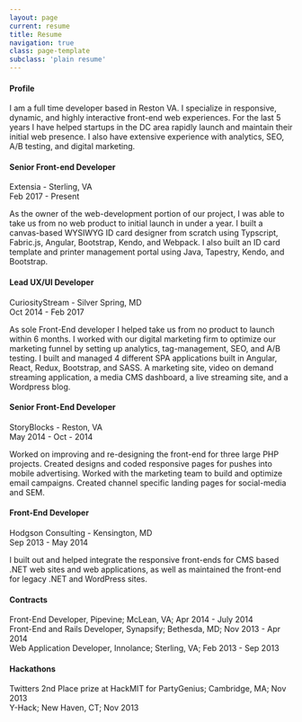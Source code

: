 ```yaml
---
layout: page
current: resume
title: Resume
navigation: true
class: page-template
subclass: 'plain resume'
---
```


#### Profile
I am a full time developer based in Reston VA. I specialize in responsive, dynamic, and highly interactive front-end web experiences. For the last 5 years I have helped startups in the DC area rapidly launch and maintain their initial web presence. I also have extensive experience with analytics, SEO, A/B testing, and digital marketing.

#### Senior Front-end Developer
Extensia - Sterling, VA  
Feb 2017 - Present

As the owner of the web-development portion of our project, I was able to take us from no web product to initial launch in under a year. I built a canvas-based WYSIWYG ID card designer from scratch using Typscript, Fabric.js, Angular, Bootstrap, Kendo, and Webpack. I also built an ID card template and printer management portal using Java, Tapestry, Kendo, and Bootstrap.

#### Lead UX/UI Developer
CuriosityStream - Silver Spring, MD   
Oct 2014 - Feb 2017

As sole Front-End developer I helped take us from no product to launch within 6 months. I worked with our digital marketing firm to optimize our marketing funnel by setting up analytics, tag-management, SEO, and A/B testing. I built and managed 4 different SPA applications built in Angular, React, Redux, Bootstrap, and SASS. A marketing site, video on demand streaming application, a media CMS dashboard, a live streaming site, and a Wordpress blog.

#### Senior Front-End Developer
StoryBlocks - Reston, VA  
May 2014 - Oct - 2014

Worked on improving and re-designing the front-end for three large PHP projects. Created designs and coded responsive pages for pushes into mobile advertising. Worked with the marketing team to build and optimize email campaigns. Created channel specific landing pages for social-media and SEM.

#### Front-End Developer
Hodgson Consulting - Kensington, MD  
Sep 2013 - May 2014

I built out and helped integrate the responsive front-ends for CMS based .NET web sites and web applications, as well as maintained the front-end for legacy .NET and WordPress sites.

#### Contracts
Front-End Developer, Pipevine; McLean, VA; Apr 2014 - July 2014  
Front-End and Rails Developer, Synapsify; Bethesda, MD; Nov 2013 - Apr 2014  
Web Application Developer, Innolance; Sterling, VA; Feb 2013 - Sep 2013

#### Hackathons
Twitters 2nd Place prize at HackMIT for PartyGenius; Cambridge, MA; Nov 2013  
Y-Hack; New Haven, CT; Nov 2013  
